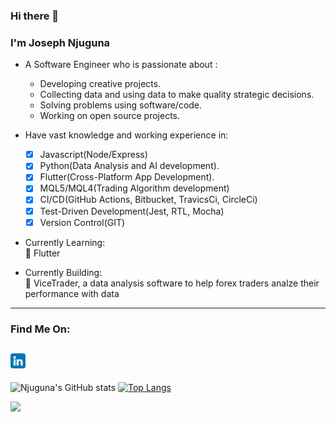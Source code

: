 ### Hi there 👋

### I'm Joseph Njuguna

- A Software Engineer who is passionate about :
    - Developing creative projects.
    - Collecting data and using data to make quality strategic decisions.
    - Solving problems using software/code.
    - Working on open source projects.

- Have vast knowledge and working experience in:
  - [x] Javascript(Node/Express)
  - [x] Python(Data Analysis and AI development).
  - [x] Flutter(Cross-Platform App Development).
  - [x] MQL5/MQL4(Trading Algorithm development)
  - [x] CI/CD(GitHub Actions, Bitbucket, TravicsCi, CircleCi)
  - [x] Test-Driven Development(Jest, RTL, Mocha)
  - [x] Version Control(GIT)
  
- Currently Learning:<br>
  🌱 Flutter <br/>
  
- Currently Building:<br>
  🌱 ViceTrader, a data analysis software to help forex traders analze their performance with data <br/>
---
### Find Me On:
## [<img alt="LinkedIn Img" width="24" src="images/linkedin.png"/>](https://www.linkedin.com/in/joseph-njuguna-884232174/) 
![Njuguna's GitHub stats](https://github-readme-stats.vercel.app/api?username=JosephNjuguna&show_icons=true&theme=radical) 
[![Top Langs](https://github-readme-stats.vercel.app/api/top-langs/?username=JosephNjuguna&langs_count=6)](https://github.com/JosephNjuguna/github-readme-stats)</p>
<img src="https://github-readme-streak-stats.herokuapp.com?user=JosephNjuguna&theme=jolly" width="780">
